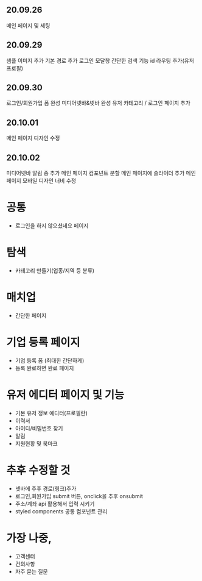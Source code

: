 ## 20.09.26

메인 페이지 및 세팅

## 20.09.29

샘플 이미지 추가
기본 경로 추가
로그인 모달창
간단한 검색 기능
id 라우팅 추가(유저 프로필)

## 20.09.30

로그인/회원가입 폼 완성
미디어넷바&넷바 완성
유저 카테고리 / 로그인 페이지 추가

## 20.10.01

메인 페이지 디자인 수정

## 20.10.02

미디어넷바 알림 종 추가
메인 페이지 컴포넌트 분할
메인 페이지에 슬라이더 추가
메인 페이지 모바일 디자인 너비 수정

# 공통

- 로그인을 하지 않으셨네요 페이지

# 탐색

- 카테고리 만들기(업종/지역 등 분류)

# 매치업

- 간단한 페이지

# 기업 등록 페이지

- 기업 등록 폼 (최대한 간단하게)
- 등록 완료하면 완료 페이지

# 유저 에디터 페이지 및 기능

- 기본 유저 정보 에디터(프로필란)
- 이력서
- 아이디/비밀번호 찾기
- 알림
- 지원현황 및 북마크

# 추후 수정할 것

- 넷바에 추후 경로(링크)추가
- 로그인,회원가입 submit 버튼, onclick을 추후 onsubmit
- 주소/계좌 api 활용해서 입력 시키기
- styled components 공통 컴포넌트 관리

# 가장 나중,

- 고객센터
- 건의사항
- 자주 묻는 질문
